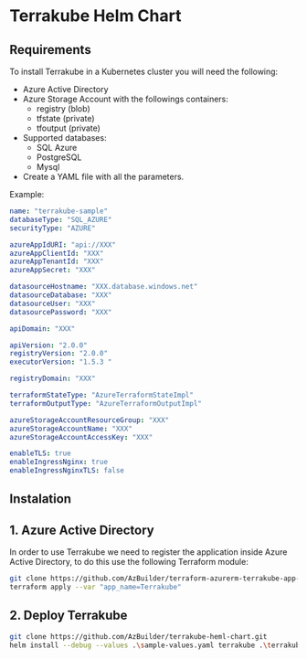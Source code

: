# Terrakube Helm Chart

## Requirements

To install Terrakube in a Kubernetes cluster you will need the following:

- Azure Active Directory
- Azure Storage Account with the followings containers:
  - registry (blob)
  - tfstate (private)
  - tfoutput (private)
- Supported databases:
  - SQL Azure
  - PostgreSQL
  - Mysql
- Create a YAML file with all the parameters.

Example: 

```yaml
name: "terrakube-sample"
databaseType: "SQL_AZURE" 
securityType: "AZURE"

azureAppIdURI: "api://XXX"
azureAppClientId: "XXX"
azureAppTenantId: "XXX"
azureAppSecret: "XXX"

datasourceHostname: "XXX.database.windows.net"
datasourceDatabase: "XXX"
datasourceUser: "XXX"
datasourcePassword: "XXX"

apiDomain: "XXX"

apiVersion: "2.0.0"
registryVersion: "2.0.0"
executorVersion: "1.5.3 "

registryDomain: "XXX"

terraformStateType: "AzureTerraformStateImpl"
terraformOutputType: "AzureTerraformOutputImpl"

azureStorageAccountResourceGroup: "XXX"
azureStorageAccountName: "XXX"
azureStorageAccountAccessKey: "XXX"

enableTLS: true
enableIngressNginx: true
enableIngressNginxTLS: false

```

## Instalation

## 1. Azure Active Directory 

In order to use Terrakube we need to register the application inside Azure Active Directory, to do this use the following Terraform module:

```bash
git clone https://github.com/AzBuilder/terraform-azurerm-terrakube-app-registration.git
terraform apply --var "app_name=Terrakube"

```

## 2. Deploy Terrakube

```bash
git clone https://github.com/AzBuilder/terrakube-heml-chart.git
helm install --debug --values .\sample-values.yaml terrakube .\terrakube-heml-chart\
```
